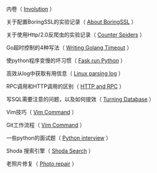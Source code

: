 内卷（ [Involution](https://github.com/XuYuanzhe/XuYuanzhe/blob/main/documents/Involution.md) ）

关于配置BoringSSL的实验记录（ [About BoringSSL](https://github.com/XuYuanzhe/XuYuanzhe/blob/main/documents/BoringSSL.md) ）

关于使用Http/2.0反爬虫的实验记录（ [Counter Spiders](https://github.com/XuYuanzhe/XuYuanzhe/blob/main/documents/Http2.md) ）

Go超时控制的4种写法（ [Writing Golang Timeout](https://github.com/XuYuanzhe/XuYuanzhe/blob/main/documents/WritingGolangTimeout.md) ）

使python程序变慢的坏习惯（ [Fask run Python](https://github.com/XuYuanzhe/XuYuanzhe/blob/main/documents/FastPython.md) ）

高效从log中获取有用信息（ [Linux parsing log](https://github.com/XuYuanzhe/XuYuanzhe/blob/main/documents/LinuxParsingLog.md) ）

RPC调用和HTTP调用的区别（ [HTTP and RPC](https://github.com/XuYuanzhe/XuYuanzhe/blob/main/documents/HTTP&RPC.md) ）

写SQL需要注意的问题，以及如何提效（ [Turning Database](https://github.com/XuYuanzhe/XuYuanzhe/blob/main/documents/SQL.md) ）

Vim技巧（ [Vim Command](https://github.com/XuYuanzhe/XuYuanzhe/blob/main/documents/VimCommand.md) ）

Git工作流程（ [Vim Command](https://github.com/XuYuanzhe/XuYuanzhe/blob/main/documents/GitWorkflow.md) ）

一些python的面试题（ [Python interview](https://github.com/XuYuanzhe/XuYuanzhe/blob/main/documents/PythonInterview.md) ）

Shoda 搜索引擎（ [Shoda Search](https://github.com/XuYuanzhe/XuYuanzhe/blob/main/documents/ShodaSearch.md) ）

老照片修复（ [Photo repair](https://github.com/XuYuanzhe/XuYuanzhe/blob/main/documents/PhotoRepair.md) ）
